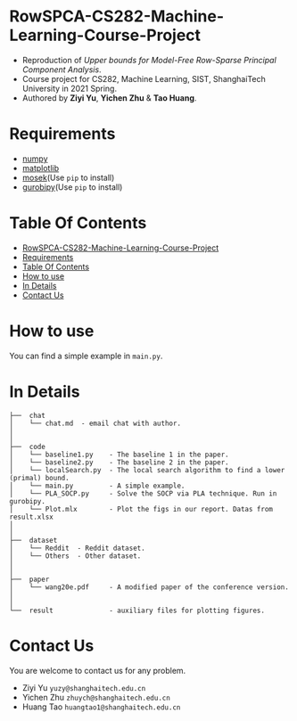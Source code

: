 # RowSPCA-CS282-Machine-Learning-Course-Project
- Reproduction of *Upper bounds for Model-Free Row-Sparse Principal Component Analysis*. 
- Course project for CS282, Machine Learning, SIST, ShanghaiTech University in 2021 Spring.
- Authored by **Ziyi Yu**, **Yichen Zhu** & **Tao Huang**.

# Requirements
- [numpy](https://github.com/numpy/numpy)
- [matplotlib](https://github.com/matplotlib/matplotlib)
- [mosek](https://www.mosek.com/)(Use `pip` to install)
- [gurobipy](https://www.gurobi.com/documentation/9.1/quickstart_mac/cs_using_pip_to_install_gr.html)(Use `pip` to install)

# Table Of Contents
- [RowSPCA-CS282-Machine-Learning-Course-Project](#rowspca-cs282-machine-learning-course-project)
- [Requirements](#requirements)
- [Table Of Contents](#table-of-contents)
- [How to use](#how-to-use)
- [In Details](#in-details)
- [Contact Us](#contact-us)

# How to use   
You can find a simple example in `main.py`.

# In Details
```
├──  chat
│    └── chat.md  - email chat with author.
│
│
├──  code  
│    └── baseline1.py    - The baseline 1 in the paper.
│    └── baseline2.py    - The baseline 2 in the paper.
│    └── localSearch.py  - The local search algorithm to find a lower (primal) bound.
│    └── main.py         - A simple example.
│    └── PLA_SOCP.py     - Solve the SOCP via PLA technique. Run in gurobipy. 
│    └── Plot.mlx        - Plot the figs in our report. Datas from result.xlsx
│ 
│
├──  dataset  
│    └── Reddit  - Reddit dataset.
│    └── Others  - Other dataset.
│
│
├──  paper
│    └── wang20e.pdf     - A modified paper of the conference version.
│
│
└──  result              - auxiliary files for plotting figures.

```


# Contact Us
You are welcome to contact us for any problem.
- Ziyi Yu `yuzy@shanghaitech.edu.cn`
- Yichen Zhu `zhuych@shanghaitech.edu.cn`
- Huang Tao `huangtao1@shanghaitech.edu.cn`